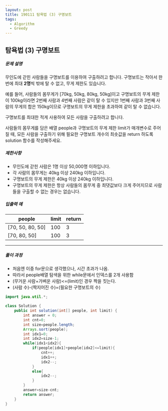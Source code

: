 ```yaml
---
layout: post
title: 190111 탐욕법 (3) 구명보트
tags:
  - Algorithm
  - Greedy
---
```


## 탐욕법 (3) 구명보트

##### 문제 설명

무인도에 갇힌 사람들을 구명보트를 이용하여 구출하려고 합니다. 구명보트는 작아서 한 번에 최대 **2명**씩 밖에 탈 수 없고, 무게 제한도 있습니다.

예를 들어, 사람들의 몸무게가 [70kg, 50kg, 80kg, 50kg]이고 구명보트의 무게 제한이 100kg이라면 2번째 사람과 4번째 사람은 같이 탈 수 있지만 1번째 사람과 3번째 사람의 무게의 합은 150kg이므로 구명보트의 무게 제한을 초과하여 같이 탈 수 없습니다.

구명보트를 최대한 적게 사용하여 모든 사람을 구출하려고 합니다.

사람들의 몸무게를 담은 배열 people과 구명보트의 무게 제한 limit가 매개변수로 주어질 때, 모든 사람을 구출하기 위해 필요한 구명보트 개수의 최솟값을 return 하도록 solution 함수를 작성해주세요.

##### 제한사항

- 무인도에 갇힌 사람은 1명 이상 50,000명 이하입니다.
- 각 사람의 몸무게는 40kg 이상 240kg 이하입니다.
- 구명보트의 무게 제한은 40kg 이상 240kg 이하입니다.
- 구명보트의 무게 제한은 항상 사람들의 몸무게 중 최댓값보다 크게 주어지므로 사람들을 구출할 수 없는 경우는 없습니다.

##### 입출력 예

| people           | limit | return |
| ---------------- | ----- | ------ |
| [70, 50, 80, 50] | 100   | 3      |
| [70, 80, 50]     | 100   | 3      |



------

##### 풀이 과정

- 처음엔 이중 for문으로 생각했으나, 시간 초과가 나옴.
- 따라서 people배열 탐색을 위한 while문에서 인덱스를 2개 사용함
- (무거운 사람+가벼운 사람)<=(limit)인 경우 짝을 짓는다.
- (사람 수)-(짝지어진 수)=(필요한 구명보트의 수)

```java
import java.util.*;

class Solution {
    public int solution(int[] people, int limit) {
        int answer = 0;
        int cnt=0;
        int size=people.length;
        Arrays.sort(people);
        int idx1=0;
        int idx2=size-1;
        while(idx1<idx2){
            if(people[idx1]+people[idx2]<=limit){
                cnt++;
                idx1++;
                idx2--;
            }
            else{
                idx2--;
            }
        }
        answer=size-cnt;
        return answer;
    }
}
```

